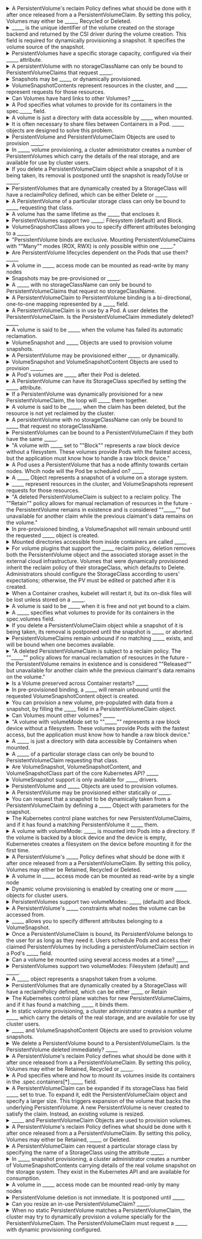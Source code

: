 <details>
	<summary>
		A PersistentVolume's reclaim Policy defines what should be done with it after once released from a a PersistentVolumeClaim. By setting this policy, Volumes may either be _____, Recycled or Deleted.
	</summary>
		Retained
</details>

<details>
	<summary>
		_____ is the unique identifier of the volume created on the storage backend and returned by the CSI driver during the volume creation. This field is required for dynamically provisioning a snapshot. It specifies the volume source of the snapshot.
	</summary>
		volumeHandle
</details>

<details>
	<summary>
		PersistentVolumes have a specific storage capacity, configured via their _____ attribute.
	</summary>
		Capacity
</details>

<details>
	<summary>
		A persistentVolume with no storageClassName can only be bound to PersistentVolumeClaims that request _____.
	</summary>
		no storageClassName
</details>

<details>
	<summary>
		Snapshots may be _____ or dynamically provisioned.
	</summary>
		pre-provisioned
</details>

<details>
	<summary>
		VolumeSnapshotContents represent resources in the cluster, and _____ represent requests for those resources.
	</summary>
		VolumeSnapshots
</details>

<details>
	<summary>
		Can Volumes have hard links to other Volumes? _____
	</summary>
		No
</details>

<details>
	<summary>
		A Pod specifies what volumes to provide for its containers in the spec._____ field.
	</summary>
		volumes
</details>

<details>
	<summary>
		A volume is just a directory with data accessible by _____ when mounted.
	</summary>
		Containers
</details>

<details>
	<summary>
		It is often necessary to share files between Containers in a Pod. _____ objects are designed to solve this problem.
	</summary>
		Volume
</details>

<details>
	<summary>
		PersistentVolume and PersistentVolumeClaim Objects are used to provision _____.
	</summary>
		volumes
</details>

<details>
	<summary>
		In _____ volume provisioning, a cluster administrator creates a number of PersistentVolumes which carry the details of the real storage, and are available for use by cluster users.
	</summary>
		static
</details>

<details>
	<summary>
		If you delete a PersistentVolumeClaim object while a snapshot of it is being taken, its removal is postponed until the snapshot is readyToUse or _____.
	</summary>
		aborted
</details>

<details>
	<summary>
		PersistentVolumes that are dynamically created by a StorageClass will have a reclaimPolicy defined, which can be either Delete or _____
	</summary>
		Retain
</details>

<details>
	<summary>
		A PersistentVolume of a particular storage class can only be bound to _____ requesting that class.
	</summary>
		PersistentVolumeClaim
</details>

<details>
	<summary>
		A volume has the same lifetime as the _____ that encloses it.
	</summary>
		Pod
</details>

<details>
	<summary>
		PersistentVolumes support two _____: Filesystem (default) and Block.
	</summary>
		volumeModes
</details>

<details>
	<summary>
		VolumeSnapshotClass allows you to specify different attributes belonging to a _____.
	</summary>
		VolumeSnapshot
</details>

<details>
	<summary>
		"PersistentVolume binds are exclusive. Mounting PersistentVolumeClaims with ""Many"" modes (ROX, RWX) is only possible within one _____."
	</summary>
		namespace
</details>

<details>
	<summary>
		Are PersistentVolume lifecycles dependent on the Pods that use them? _____
	</summary>
		No
</details>

<details>
	<summary>
		A volume in _____ access mode can be mounted as read-write by many nodes
	</summary>
		ReadWriteMany
</details>

<details>
	<summary>
		Snapshots may be pre-provisioned or _____.
	</summary>
		dynamically provisioned
</details>

<details>
	<summary>
		A _____ with no storageClassName can only be bound to PersistentVolumeClaims that request no storageClassName.
	</summary>
		persistentVolume
</details>

<details>
	<summary>
		A PersistentVolumeClaim to PersistentVolume binding is a bi-directional, one-to-one mapping represented by a _____ field.
	</summary>
		ClaimRef
</details>

<details>
	<summary>
		A PersistentVolumeClaim is in use by a Pod. A user deletes the PersistentVolumeClaim. Is the PersistentVolumeClaim immediately deleted? _____
	</summary>
		No - it is postponed until the PersistentVolumeClaim is no longer used by any Pods.
</details>

<details>
	<summary>
		A volume is said to be _____ when the volume has failed its automatic reclamation.
	</summary>
		Failed
</details>

<details>
	<summary>
		VolumeSnapshot and _____ Objects are used to provision volume snapshots.
	</summary>
		VolumeSnapshotContent
</details>

<details>
	<summary>
		A PersistentVolume may be provisioned either _____ or dynamically.
	</summary>
		statically
</details>

<details>
	<summary>
		VolumeSnapshot and VolumeSnapshotContent Objects are used to provision _____.
	</summary>
		volume snapshots
</details>

<details>
	<summary>
		A Pod's volumes are _____ after their Pod is deleted.
	</summary>
		deleted
</details>

<details>
	<summary>
		A PersistentVolume can have its StorageClass specified by setting the _____ attribute.
	</summary>
		storageClassName
</details>

<details>
	<summary>
		If a PersistentVolume was dynamically provisioned for a new PersistentVolumeClaim, the loop will _____ them together.
	</summary>
		bind
</details>

<details>
	<summary>
		A volume is said to be _____, when the claim has been deleted, but the resource is not yet reclaimed by the cluster.
	</summary>
		Released
</details>

<details>
	<summary>
		A persistentVolume with no storageClassName can only be bound to _____ that request no storageClassName.
	</summary>
		PersistentVolumeClaims
</details>

<details>
	<summary>
		PersistentVolumes can be bound to a PersistentVolumeClaim if they both have the same _____.
	</summary>
		StorageClassName
</details>

<details>
	<summary>
		"A volume with _____ set to ""Block"" represents a raw block device without a filesystem. These volumes provide Pods with the fastest access, but the application must know how to handle a raw block device."
	</summary>
		volumeMode
</details>

<details>
	<summary>
		A Pod uses a PersistentVolume that has a node affinity towards certain nodes. Whcih node will the Pod be scheduled on? _____
	</summary>
		The node where the PV is available from.
</details>

<details>
	<summary>
		A _____ Object represents a snapshot of a volume on a storage system.
	</summary>
		VolumeSnapshot
</details>

<details>
	<summary>
		_____ represent resources in the cluster, and VolumeSnapshots represent requests for those resources.
	</summary>
		VolumeSnapshotContents
</details>

<details>
	<summary>
		"A deleted PersistentVolumeClaim is subject to a reclaim policy. The ""Retain"" policy allows for manual reclamation of resources in the future - the PersistentVolume remains in existence and is considered ""_____"" but unavailable for another claim while the previous claimant's data remains on the volume."
	</summary>
		Released
</details>

<details>
	<summary>
		In pre-provisioned binding, a VolumeSnapshot will remain unbound until the requested _____ object is created.
	</summary>
		VolumeSnapshotContent
</details>

<details>
	<summary>
		Mounted directories accessible from inside containers are called _____
	</summary>
		Volumes
</details>

<details>
	<summary>
		For volume plugins that support the _____ reclaim policy, deletion removes both the PersistentVolume object and the associated storage asset in the external cloud infrastructure. Volumes that were dynamically provisioned inherit the reclaim policy of their storageClass, which defaults to Delete. Administrators should configure the StorageClass according to users' expectations; otherwise, the PV must be edited or patched after it is created.
	</summary>
		Delete
</details>

<details>
	<summary>
		When a Container crashes, kubelet will restart it, but its on-disk files will be lost unless stored on a _____.
	</summary>
		Volume
</details>

<details>
	<summary>
		A volume is said to be _____ when it is free and not yet bound to a claim.
	</summary>
		Available
</details>

<details>
	<summary>
		A _____ specifies what volumes to provide for its containers in the spec.volumes field.
	</summary>
		Pod
</details>

<details>
	<summary>
		If you delete a PersistentVolumeClaim object while a snapshot of it is being taken, its removal is postponed until the snapshot is _____ or aborted.
	</summary>
		readyToUse
</details>

<details>
	<summary>
		PersistentVolumeClaims remain unbound if no matching _____ exists, and will be bound when one becomes available.
	</summary>
		volume
</details>

<details>
	<summary>
		"A deleted PersistentVolumeClaim is subject to a reclaim policy. The ""_____"" policy allows for manual reclamation of resources in the future - the PersistentVolume remains in existence and is considered ""Released"" but unavailable for another claim while the previous claimant's data remains on the volume."
	</summary>
		Retain
</details>

<details>
	<summary>
		Is a Volume preserved across Container restarts? _____
	</summary>
		Yes
</details>

<details>
	<summary>
		In pre-provisioned binding, a _____ will remain unbound until the requested VolumeSnapshotContent object is created.
	</summary>
		VolumeSnapshot
</details>

<details>
	<summary>
		You can provision a new volume, pre-populated with data from a snapshot, by filling the _____ field in a PersistentVolumeClaim object.
	</summary>
		dataSource
</details>

<details>
	<summary>
		Can Volumes mount other volumes? _____
	</summary>
		No
</details>

<details>
	<summary>
		"A volume with volumeMode set to ""_____"" represents a raw block device without a filesystem. These volumes provide Pods with the fastest access, but the application must know how to handle a raw block device."
	</summary>
		Block
</details>

<details>
	<summary>
		A _____ is just a directory with data accessible by Containers when mounted.
	</summary>
		volume
</details>

<details>
	<summary>
		A _____ of a particular storage class can only be bound to PersistentVolumeClaim requesting that class.
	</summary>
		PersistentVolume
</details>

<details>
	<summary>
		Are VolumeSnapshot, VolumeSnapshotContent, and VolumeSnapshotClass part of the core Kubernetes API? _____
	</summary>
		No - they are CustomResourceDefinitions.
</details>

<details>
	<summary>
		VolumeSnapshot support is only available for _____ drivers.
	</summary>
		CSI
</details>

<details>
	<summary>
		PersistentVolume and _____ Objects are used to provision volumes.
	</summary>
		PersistentVolumeClaim
</details>

<details>
	<summary>
		A PersistentVolume may be provisioned either statically or _____.
	</summary>
		dynamically
</details>

<details>
	<summary>
		You can request that a snapshot to be dynamically taken from a PersistentVolumeClaim by defining a _____ Object with parameters for the snapshot.
	</summary>
		VolumeSnapshotClass
</details>

<details>
	<summary>
		The Kubernetes control plane watches for new PersistentVolumeClaims, and if it has found a matching PersistentVolume it _____ them.
	</summary>
		binds
</details>

<details>
	<summary>
		A volume with volumeMode: _____ is mounted into Pods into a directory. If the volume is backed by a block device and the device is empty, Kuberneretes creates a filesystem on the device before mounting it for the first time.
	</summary>
		Filesystem
</details>

<details>
	<summary>
		A PersistentVolume's _____ Policy defines what should be done with it after once released from a a PersistentVolumeClaim. By setting this policy, Volumes may either be Retained, Recycled or Deleted.
	</summary>
		reclaim
</details>

<details>
	<summary>
		A volume in _____ access mode can be mounted as read-write by a single node
	</summary>
		ReadWriteOnce
</details>

<details>
	<summary>
		Dynamic volume provisioning is enabled by creating one or more _____ objects for cluster users.
	</summary>
		StorageClass
</details>

<details>
	<summary>
		PersistentVolumes support two volumeModes: _____ (default) and Block.
	</summary>
		Filesystem
</details>

<details>
	<summary>
		A PersistentVolume's _____ constraints what nodes the volume can be accessed from.
	</summary>
		node affinity
</details>

<details>
	<summary>
		_____ allows you to specify different attributes belonging to a VolumeSnapshot.
	</summary>
		VolumeSnapshotClass
</details>

<details>
	<summary>
		Once a PersistentVolumeClaim is bound, its PersistentVolume belongs to the user for as long as they need it. Users schedule Pods and access their claimed PersistentVolumes by including a persistentVolumeClaim section in a Pod's _____ field.
	</summary>
		volumes
</details>

<details>
	<summary>
		Can a volume be mounted using several access modes at a time? _____
	</summary>
		No
</details>

<details>
	<summary>
		PersistentVolumes support two volumeModes: Filesystem (default) and _____.
	</summary>
		Block
</details>

<details>
	<summary>
		A _____ object represents a snapshot taken from a volume.
	</summary>
		VolumeSnapshotContent
</details>

<details>
	<summary>
		PersistentVolumes that are dynamically created by a StorageClass will have a reclaimPolicy defined, which can be either _____ or Retain
	</summary>
		Delete
</details>

<details>
	<summary>
		The Kubernetes control plane watches for new PersistentVolumeClaims, and if it has found a matching _____ it binds them.
	</summary>
		PersistentVolume
</details>

<details>
	<summary>
		In static volume provisioning, a cluster administrator creates a number of _____ which carry the details of the real storage, and are available for use by cluster users.
	</summary>
		PersistentVolumes
</details>

<details>
	<summary>
		_____ and VolumeSnapshotContent Objects are used to provision volume snapshots.
	</summary>
		VolumeSnapshot
</details>

<details>
	<summary>
		We delete a PersistentVolume bound to a PersistentVolumeClaim. Is the PersistentVolume deleted immediately? _____
	</summary>
		No
</details>

<details>
	<summary>
		A PersistentVolume's reclaim Policy defines what should be done with it after once released from a a PersistentVolumeClaim. By setting this policy, Volumes may either be Retained, Recycled or _____.
	</summary>
		Deleted
</details>

<details>
	<summary>
		A Pod specifies where and how to mount its volumes inside its containers in the .spec.containers[*]._____ field.
	</summary>
		volumeMounts
</details>

<details>
	<summary>
		A PersistentVolumeClaim can be expanded if its storageClass has field _____ set to true. To expand it, edit the PersistentVolumeClaim object and specify a larger size. This triggers expansion of the volume that backs the underlying PersistentVolume. A new PersistentVolume is never created to satisfy the claim. Instead, an existing volume is resized.
	</summary>
		allowVolumeExpansion
</details>

<details>
	<summary>
		_____ and PersistentVolumeClaim Objects are used to provision volumes.
	</summary>
		PersistentVolume
</details>

<details>
	<summary>
		A PersistentVolume's reclaim Policy defines what should be done with it after once released from a a PersistentVolumeClaim. By setting this policy, Volumes may either be Retained, _____ or Deleted.
	</summary>
		Recycled
</details>

<details>
	<summary>
		A PersistentVolumeClaim can request a particular storage class by specifying the name of a StorageClass using the attribute _____.
	</summary>
		storageClassName
</details>

<details>
	<summary>
		In _____ snapshot provisioning, a cluster administrator creates a number of VolumeSnapshotContents carrying details of the real volume snapshot on the storage system. They exist in the Kubernetes API and are available for consumption.
	</summary>
		pre-provisioned
</details>

<details>
	<summary>
		A volume in _____ access mode can be mounted read-only by many nodes
	</summary>
		ReadOnlyMany
</details>

<details>
	<summary>
		PersistentVolume deletion is not immediate. It is postponed until _____
	</summary>
		the PersistentVolume is no longer bound to a PersistentVolumeClaim.
</details>

<details>
	<summary>
		Can you resize an in-use PersistentVolumeClaim? _____.
	</summary>
		Yes, via ExpandInUsePersistentVolumes
</details>

<details>
	<summary>
		When no static PersistentVolume matches a PersistentVolumeClaim, the cluster may try to dynamically provision a volume specially for the PersistentVolumeClaim. The PersistentVolumeClaim must request a _____ with dynamic provisioning configured.
	</summary>
		storageClass
</details>

